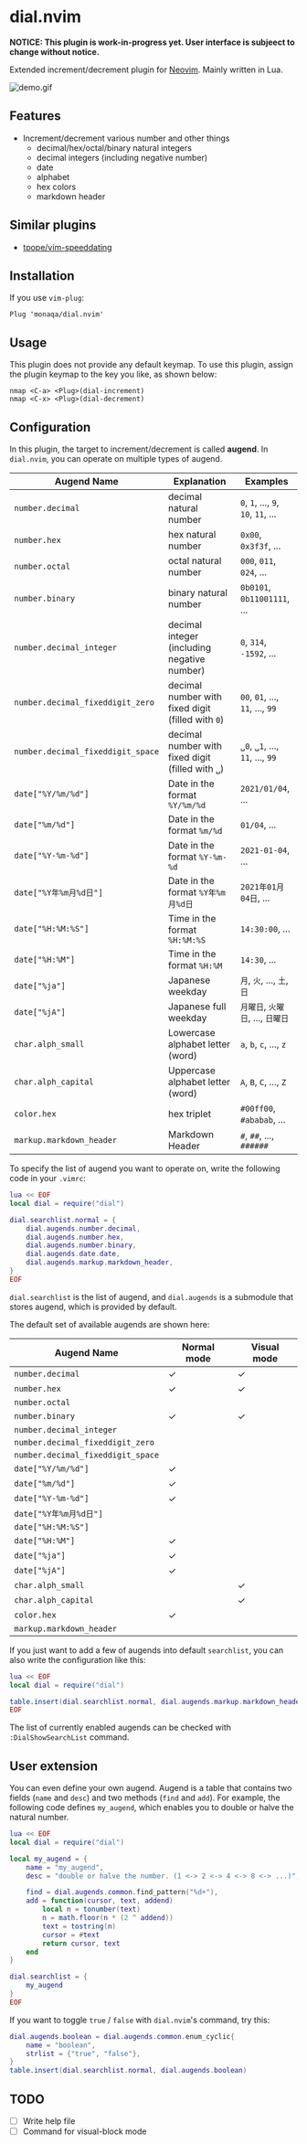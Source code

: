# dial.nvim

**NOTICE: This plugin is work-in-progress yet. User interface is subjeect to change without notice.**

Extended increment/decrement plugin for [Neovim](https://github.com/neovim/neovim).
Mainly written in Lua.

![demo.gif](https://github.com/monaqa/dial.nvim/wiki/fig/dial-demo.gif)


## Features

* Increment/decrement various number and other things
  * decimal/hex/octal/binary natural integers
  * decimal integers (including negative number)
  * date
  * alphabet
  * hex colors
  * markdown header

## Similar plugins

* [tpope/vim-speeddating](https://github.com/tpope/vim-speeddating)

## Installation

If you use `vim-plug`:
```vim
Plug 'monaqa/dial.nvim'
```

## Usage

This plugin does not provide any default keymap.
To use this plugin, assign the plugin keymap to the key you like, as shown below:

```vim
nmap <C-a> <Plug>(dial-increment)
nmap <C-x> <Plug>(dial-decrement)
```

## Configuration

In this plugin, the target to increment/decrement is called **augend**.
In `dial.nvim`, you can operate on multiple types of augend.

|Augend Name                      |Explanation                                      |Examples                           |
|---------------------------------|-------------------------------------------------|-----------------------------------|
|`number.decimal`                 |decimal natural number                           |`0`, `1`, ..., `9`, `10`, `11`, ...|
|`number.hex`                     |hex natural number                               |`0x00`, `0x3f3f`, ...              |
|`number.octal`                   |octal natural number                             |`000`, `011`, `024`, ...           |
|`number.binary`                  |binary natural number                            |`0b0101`, `0b11001111`, ...        |
|`number.decimal_integer`         |decimal integer (including negative number)      |`0`, `314`, `-1592`, ...           |
|`number.decimal_fixeddigit_zero` |decimal number with fixed digit (filled with `0`)|`00`, `01`, ..., `11`, ..., `99`   |
|`number.decimal_fixeddigit_space`|decimal number with fixed digit (filled with `␣`)|`␣0`, `␣1`, ..., `11`, ..., `99`   |
|`date["%Y/%m/%d"]`               |Date in the format `%Y/%m/%d`                    |`2021/01/04`, ...                  |
|`date["%m/%d"]`                  |Date in the format `%m/%d`                       |`01/04`, ...                       |
|`date["%Y-%m-%d"]`               |Date in the format `%Y-%m-%d`                    |`2021-01-04`, ...                  |
|`date["%Y年%m月%d日"]`           |Date in the format `%Y年%m月%d日`                |`2021年01月04日`, ...              |
|`date["%H:%M:%S"]`               |Time in the format `%H:%M:%S`                    |`14:30:00`, ...                    |
|`date["%H:%M"]`                  |Time in the format `%H:%M`                       |`14:30`, ...                       |
|`date["%ja"]`                    |Japanese weekday                                 |`月`, `火`, ..., `土`, `日`        |
|`date["%jA"]`                    |Japanese full weekday                            |`月曜日`, `火曜日`, ..., `日曜日`  |
|`char.alph_small`                |Lowercase alphabet letter (word)                 |`a`, `b`, `c`, ..., `z`            |
|`char.alph_capital`              |Uppercase alphabet letter (word)                 |`A`, `B`, `C`, ..., `Z`            |
|`color.hex`                      |hex triplet                                      |`#00ff00`, `#ababab`, ...          |
|`markup.markdown_header`         |Markdown Header                                  |`#`, `##`, ..., `######`           |

To specify the list of augend you want to operate on, write the following code in your `.vimrc`:

```lua
lua << EOF
local dial = require("dial")

dial.searchlist.normal = {
    dial.augends.number.decimal,
    dial.augends.number.hex,
    dial.augends.number.binary,
    dial.augends.date.date,
    dial.augends.markup.markdown_header,
}
EOF
```

`dial.searchlist` is the list of augend,
and `dial.augends` is a submodule that stores augend, which is provided by default.

The default set of available augends are shown here:

|Augend Name                      |Normal mode|Visual mode|
|---------------------------------|-----------|-----------|
|`number.decimal`                 |✓          |✓          |
|`number.hex`                     |✓          |✓          |
|`number.octal`                   |           |           |
|`number.binary`                  |✓          |✓          |
|`number.decimal_integer`         |           |           |
|`number.decimal_fixeddigit_zero` |           |           |
|`number.decimal_fixeddigit_space`|           |           |
|`date["%Y/%m/%d"]`               |✓          |           |
|`date["%m/%d"]`                  |✓          |           |
|`date["%Y-%m-%d"]`               |✓          |           |
|`date["%Y年%m月%d日"]`           |           |           |
|`date["%H:%M:%S"]`               |           |           |
|`date["%H:%M"]`                  |✓          |           |
|`date["%ja"]`                    |✓          |           |
|`date["%jA"]`                    |✓          |           |
|`char.alph_small`                |           |✓          |
|`char.alph_capital`              |           |✓          |
|`color.hex`                      |✓          |           |
|`markup.markdown_header`         |           |           |

If you just want to add a few of augends into default `searchlist`, you can also write the configuration like this:

```lua
lua << EOF
local dial = require("dial")

table.insert(dial.searchlist.normal, dial.augends.markup.markdown_header)
EOF
```

The list of currently enabled augends can be checked with `:DialShowSearchList` command.

## User extension

You can even define your own augend.
Augend is a table that contains two fields (`name` and `desc`) and two methods (`find` and `add`).
For example, the following code defines `my_augend`, which enables you to double or halve the natural number.

```lua
lua << EOF
local dial = require("dial")

local my_augend = {
    name = "my_augend",
    desc = "double or halve the number. (1 <-> 2 <-> 4 <-> 8 <-> ...)",

    find = dial.augends.common.find_pattern("%d+"),
    add = function(cursor, text, addend)
        local n = tonumber(text)
        n = math.floor(n * (2 ^ addend))
        text = tostring(n)
        cursor = #text
        return cursor, text
    end
}

dial.searchlist = {
    my_augend
}
EOF
```

If you want to toggle `true` / `false` with `dial.nvim`'s command, try this:

```lua
dial.augends.boolean = dial.augends.common.enum_cyclic{
    name = "boolean",
    strlist = {"true", "false"},
}
table.insert(dial.searchlist.normal, dial.augends.boolean)
```

## TODO

* [ ] Write help file
* [ ] Command for visual-block mode
